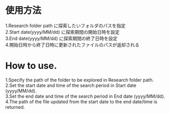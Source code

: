 # 使用方法
1.Research folder path に探索したいフォルダのパスを指定<br>
2.Start date(yyyy/MM/dd) に探索期間の開始日時を設定<br>
3.End date(yyyy/MM/dd) に探索期間の終了日時を設定<br>
4.開始日時から終了日時に更新されたファイルのパスが返却される<br>

# How to use.
1.Specify the path of the folder to be explored in Research folder path.<br>
2.Set the start date and time of the search period in Start date (yyyy/MM/dd).<br>
3.Set the end date and time of the search period in End date (yyyy/MM/dd).<br>
4.The path of the file updated from the start date to the end date/time is returned.<br>
